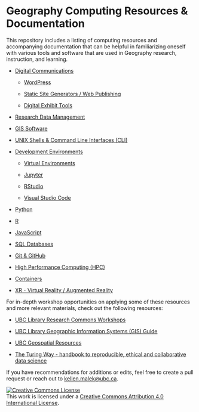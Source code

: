 # Geography Computing Resources & Documentation

This repository includes a listing of computing resources and accompanying
documentation that can be helpful in familiarizing oneself with various tools
and software that are used in Geography research, instruction, and learning.

- [Digital Communications](https://github.com/UBC-Geography/computing-resources/tree/main/digital-communications#digital-communications)

  - [WordPress](https://github.com/UBC-Geography/computing-resources/tree/main/digital-communications#wordpress)

  - [Static Site Generators / Web Publishing](https://github.com/UBC-Geography/computing-resources/tree/main/digital-communications#static-site-generators-ssg--web-publishing)

  - [Digital Exhibit Tools](https://github.com/UBC-Geography/computing-resources/tree/main/digital-communications#digital-exhibit-tools)

- [Research Data Management](https://github.com/UBC-Geography/computing-resources/tree/main/research-data-management#research-data-management-rdm)

- [GIS Software](https://github.com/UBC-Geography/computing-resources/tree/main/gis-software#gis-software)

- [UNIX Shells & Command Line Interfaces (CLI)](https://github.com/UBC-Geography/computing-resources/tree/main/unix-shells-and-clis#unix-shells--command-line-interfaces-cli)

- [Development Environments](https://github.com/UBC-Geography/computing-resources/tree/main/development-environments#development-environments)

  - [Virtual Environments](https://github.com/UBC-Geography/computing-resources/tree/main/development-environments#virtual-environment-managers)

  - [Jupyter](https://github.com/UBC-Geography/computing-resources/tree/main/development-environments#jupyter)

  - [RStudio](https://github.com/UBC-Geography/computing-resources/tree/main/development-environments#rstudio)

  - [Visual Studio Code](https://github.com/UBC-Geography/computing-resources/tree/main/development-environments#visual-studio-code)

- [Python](https://github.com/UBC-Geography/computing-resources/tree/main/python#python)

- [R](https://github.com/UBC-Geography/computing-resources/tree/main/r#r)

- [JavaScript](https://github.com/UBC-Geography/computing-resources/tree/main/javascript#javascript)

- [SQL Databases](https://github.com/UBC-Geography/computing-resources/tree/main/sql-databases#sql-databases)

- [Git & GitHub](https://github.com/UBC-Geography/computing-resources/tree/main/git-and-github#git--github)

- [High Performance Computing (HPC)](https://github.com/UBC-Geography/computing-resources/tree/main/high-performance-computing#high-performance-computing)

- [Containers](https://github.com/UBC-Geography/computing-resources/tree/main/containers#containers)

- [XR - Virtual Reality / Augmented Reality](https://github.com/UBC-Geography/computing-resources/tree/main/xr#xr---virtual-reality--augmented-reality)

For in-depth workshop opportunities on applying some of these resources and more
relevant materials, check out the following resources:

- [UBC Library Research Commons Workshops](https://researchcommons.library.ubc.ca/workshops/)

- [UBC Library Geographic Information Systems (GIS) Guide](https://guides.library.ubc.ca/gis)

- [UBC Geospatial Resources](https://gis.ubc.ca/)

- [The Turing Way - handbook to reproducible, ethical and collaborative data science](https://the-turing-way.netlify.app/index.html)

If you have recommendations for additions or edits, feel free to create a pull
request or reach out to kellen.malek@ubc.ca.

<a rel="license" href="http://creativecommons.org/licenses/by/4.0/"><img alt="Creative Commons License" style="border-width:0" src="https://i.creativecommons.org/l/by/4.0/80x15.png" /></a><br />This
work is licensed under a
<a rel="license" href="http://creativecommons.org/licenses/by/4.0/">Creative
Commons Attribution 4.0 International License</a>.

